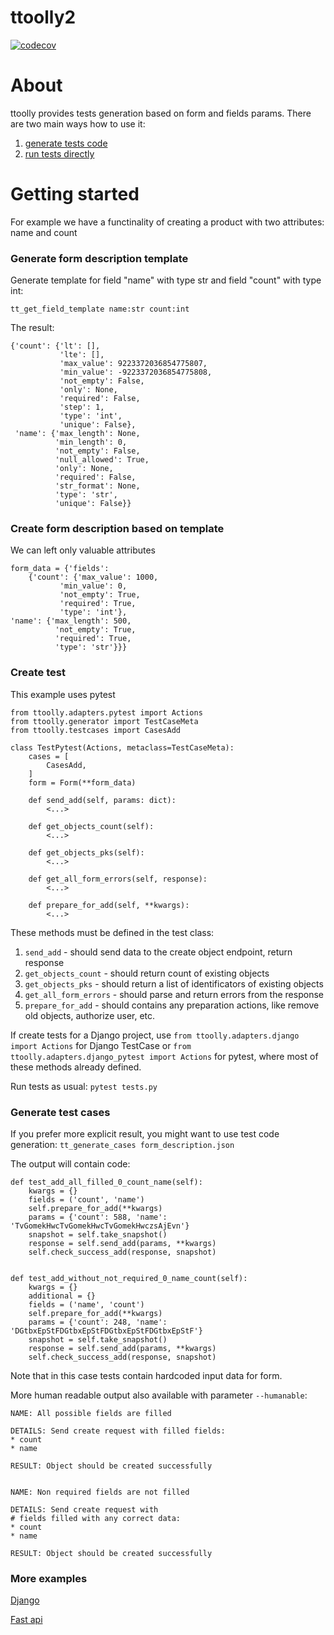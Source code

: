 # ttoolly2
[![codecov](https://codecov.io/github/pefremova/ttoolly2/graph/badge.svg?token=KAOH672HZM)](https://codecov.io/github/pefremova/ttoolly2)


# About
ttoolly provides tests generation based on form and fields params. 
There are two main ways how to use it: 
1. [generate tests code](#generate-test-cases)
2. [run tests directly](#create-test)

# Getting started

For example we have a functinality of creating a product with two attributes: name and count

### Generate form description template
Generate template for field "name" with type str and field "count" with type int:
```
tt_get_field_template name:str count:int
```
The result:
```
{'count': {'lt': [],
           'lte': [],
           'max_value': 9223372036854775807,
           'min_value': -9223372036854775808,
           'not_empty': False,
           'only': None,
           'required': False,
           'step': 1,
           'type': 'int',
           'unique': False},
 'name': {'max_length': None,
          'min_length': 0,
          'not_empty': False,
          'null_allowed': True,
          'only': None,
          'required': False,
          'str_format': None,
          'type': 'str',
          'unique': False}}
```

### Create form description based on template
We can left only valuable attributes
```
form_data = {'fields':
    {'count': {'max_value': 1000,
           'min_value': 0,
           'not_empty': True,
           'required': True,
           'type': 'int'},
'name': {'max_length': 500,
          'not_empty': True,
          'required': True,
          'type': 'str'}}}
```

### Create test
This example uses pytest
```
from ttoolly.adapters.pytest import Actions
from ttoolly.generator import TestCaseMeta
from ttoolly.testcases import CasesAdd

class TestPytest(Actions, metaclass=TestCaseMeta):
    cases = [
        CasesAdd,
    ]
    form = Form(**form_data)
    
    def send_add(self, params: dict):
        <...>
    
    def get_objects_count(self):
        <...>

    def get_objects_pks(self):
        <...>

    def get_all_form_errors(self, response):
        <...>

    def prepare_for_add(self, **kwargs):
        <...>
```

These methods must be defined in the test class:
1. ```send_add``` - should send data to the create object endpoint, return response
2. ```get_objects_count``` - should return count of existing objects
3. ```get_objects_pks``` - should return a list of identificators of existing objects
4. ```get_all_form_errors``` - should parse and return errors from the response
5. ```prepare_for_add``` - should contains any preparation actions, like remove old objects, authorize user, etc.

If create tests for a Django project, use ```from ttoolly.adapters.django import Actions``` for Django TestCase  or ```from ttoolly.adapters.django_pytest import Actions``` for pytest, where most of these methods already defined.

Run tests as usual:
```pytest tests.py```

### Generate test cases
If you prefer more explicit result, you might want to use test code generation:
```tt_generate_cases form_description.json```

The output will contain code:
```
def test_add_all_filled_0_count_name(self):
    kwargs = {}
    fields = ('count', 'name')
    self.prepare_for_add(**kwargs)
    params = {'count': 588, 'name': 'TvGomekHwcTvGomekHwcTvGomekHwczsAjEvn'}
    snapshot = self.take_snapshot()
    response = self.send_add(params, **kwargs)
    self.check_success_add(response, snapshot)


def test_add_without_not_required_0_name_count(self):
    kwargs = {}
    additional = {}
    fields = ('name', 'count')
    self.prepare_for_add(**kwargs)
    params = {'count': 248, 'name': 'DGtbxEpStFDGtbxEpStFDGtbxEpStFDGtbxEpStF'}
    snapshot = self.take_snapshot()
    response = self.send_add(params, **kwargs)
    self.check_success_add(response, snapshot)
```
Note that in this case tests contain hardcoded input data for form.

More human readable output also available with parameter ```--humanable```:
```
NAME: All possible fields are filled

DETAILS: Send create request with filled fields:
* count
* name

RESULT: Object should be created successfully


NAME: Non required fields are not filled

DETAILS: Send create request with
# fields filled with any correct data:
* count
* name

RESULT: Object should be created successfully
```


### More examples
[Django](test_projects/django_project/tests/tests.py)

[Fast api](test_projects/fast_api_project/tests/tests.py)

